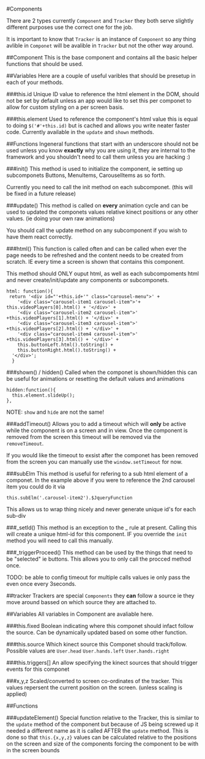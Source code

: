 #Components 

There are 2 types currently `Component` and `Tracker` they both serve slightly different purposes use the correct one for the job.

It is important to know that `Tracker` is an instance of `Component` so any thing avlible in `Componet` will be avalible in `Tracker` but not the other way around.

##Component
This is the base component and contains all the basic helper functions that should be used.

##Variables
Here are a couple of useful varibles that should be presetup in each of your methods.

###this.id
Unique ID value to reference the html element in the DOM, should not be set by default unless an app would like to set this per componet to allow for custom styling on a per screen basis.


###this.element
Used to reference the component's html value this is equal to doing `$('#'+this.id)` but is cached and allows you write neater faster code. Currently available in the `update` and `shown` methods. 


##Functions
Ingeneral functions that start with an underscore should not be used unless you know **exactly** why you are using it, they are internal to the framework and you shouldn't need to call them unless you are hacking :)

###init()
This method is used to initialize the component, ie setting up subcomponets Buttons, MenuItems, CarouselItems as so forth.

Currently you need to call the init method on each subcomponet. (this will be fixed in a future release)

###update()
This method is called on **every** animation cycle and can be used to updated the componets values relative kinect positions or any other values. (ie doing your own raw animations)

You should call the update method on any subcomponent if you wish to have them react correctly.


###html()
This function is called often and can be called when ever the page needs to be refreshed and the content needs to be created from scratch. IE every time a screen is shown that contains this component. 

This method should ONLY ouput html, as well as each subcompoments html and never create/init/update any components or subcomponets.

  	html: function(){
     return '<div id="'+this.id+'" class="carousel-menu">' +
       	'<div class="carousel-item1 carousel-item">'+ this.videoPlayers[0].html() + '</div>' +       
       	'<div class="carousel-item2 carousel-item">' +this.videoPlayers[1].html() + '</div>' +
        '<div class="carousel-item3 carousel-item">' +this.videoPlayers[2].html() + '</div>' +
        '<div class="carousel-item4 carousel-item">' +this.videoPlayers[3].html() + '</div>' +
        this.buttonLeft.html().toString() +
        this.buttonRight.html().toString() +
      '</div>';
      }

###shown() / hidden()
Called when the componet is shown/hidden this can be useful for animations or resetting the default values and animations


    hidden:function(){
      this.element.slideUp();
    },

NOTE: `show` and `hide` are not the same!

###addTimeout()
Allows you to add a timeout which will **only** be active while the component is on a screen and in view. Once the component is removed from the screen this timeout will be removed via the `removeTimeout`.

If you would like the timeout to exsist after the componet has been removed from the screen you can manually use the `window.setTimeout` for now.

###subElm
This method is useful for refering to a sub html element of a componet. In the example above if you were to reference the 2nd carousel item you could do it via 

	this.subElm('.carousel-item2').$JqueryFunction

This allows us to wrap thing nicely and never generate unique id's for each sub-div

###_setId()
This method is an exception to the _ rule at present. Calling this will create a unique html-id for this component. IF you override the `init` method you will need to call this manually.

###_triggerProceed()
This method can be used by the things that need to be "selected" ie buttons. This allows you to only call the procced method once.

TODO: be able to config timeout for multiple calls values ie only pass the even once every 3seconds.



##tracker
Trackers are special `Components` they **can** follow a source ie they move around bassed on which source they are attached to.

##Variables
All variables in Component are avaliable here.

###this.fixed
Boolean indicating where this componet should infact follow the source. Can be dynamically updated based on some other function.

###this.source 
Which kinect source this Componet should track/follow. Possible values are `User.head` `User.hands.left` `User.hands.right`

###this.triggers[]
An allow specifying the kinect sources that should trigger events for this componet

###x,y,z
Scaled/converted to screen co-ordinates of the tracker. This values repersent the current position on the screen. (unless scaling is applied) 

##Functions

###updateElement()
Special function relative to the Tracker, this is similar to the `update` method of the component but because of JS being screwed up it needed a different name as it is called AFTER the `update` method. This is done so that `this.{x,y,z}` values can be calculated relative to the positions on the screen and size of the components forcing the component to be with in the screen bounds
